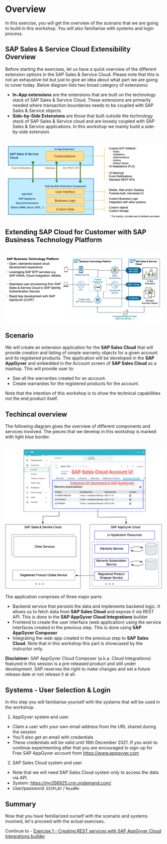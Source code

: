 # Overview

In this exercise, you will get the overview of the scenario that we are going to build in this workshop. You will also familiarise with systems and login process.

## SAP Sales & Service Cloud Extensibility Overview

Before starting the exercises, let us have a quick overview of the different extension options in the SAP Sales & Service Cloud. Please note that this is not an exhaustive list but just to give an idea about what part we are going to cover today. Below diagram lists two broad category of extensions:
- **In-App extensions** are the extensions that are built on the technology stack of SAP Sales & Service Cloud. These extensions are primarily needed where transaction boundaries needs to be coupled with SAP Sales & Service objects. 
- **Side-by-Side Extensions** are those that built outside the technology stack of SAP Sales & Service cloud and are loosely coupled with SAP Sales & Service applications. In this workshop we mainly build a side-by-side extension.

<br>![](/exercises/ex0/images/00_00_SalesCloudExtFeartures.png)
 
## Extending SAP Cloud for Customer with SAP Business Technology Platform
<br>![](/exercises/ex0/images/00_00_SalesCloudOverview.png)

## Scenario

We will create an extension application for the **SAP Sales Cloud** that will provide creation and listing of simple warranty objects for a given account and its registered products. The application will be developed in the **SAP AppGyver** and embedded in the Account screen of **SAP Sales Cloud** as a mashup. This will provide user to:
- See all the warranties created for an account.
- Create warranties for the registered products for the account.

Note that the intention of this workshop is to show the technical capabilities not the end product itself. 

## Techincal overview

The following diagram gives the overview of different components and services involved. The pieces that we develop in this workshop is marked with light blue border:

<br>![](/exercises/ex0/images/00_01_Overview.png)
 
The application comprises of three major parts:
- Backend service that persists the data and implements backend logic. It allows us to fetch data from **SAP Sales Cloud** and expose it via REST API. This is done in the **SAP AppGyver Cloud Integrations** builder
- Frontend to create the user interface (web application) using the service interfaces created in the previous step. This is done using **SAP AppGyver Composer**
- Integrating the web-app created in the previous step to **SAP Sales Cloud**. Note that in this workshop this part is showcased by the instructor only.

**Disclaimer:** SAP AppGyver Cloud Composer (a.k.a. Cloud Integrations) featured in this session is a pre-released product and still under development. SAP reserves the right to make changes and set a future release date or not release it at all.

## Systems - User Selection & Login

In this step you will familiarise yourself with the systems that will be used in the workshop.

1.	AppGyver system and user.
  - Claim a user with your own email address from the URL shared during the session
  - You'll also get an email with credentials
  - These credentials will be valid until 16th December 2021.  If you wish to continue experimenting after that you are encouraged to sign-up for Free SAP AppGyver account from https://www.appgyver.com

2.	SAP Sales Cloud system and user
  - Note that we will need SAP Sales Cloud system only to access the data via API.
  - System: https://my356925.crm.ondemand.com/
  - User/password: `DISPLAY` / `ReadMe`

## Summary

Now that you have familiarized ourself with the scenario and systems involved, let's proceed with the actual exercises.

Continue to - [Exercise 1 - Creating REST services with SAP AppGyver Cloud Integrations builder](../ex1/README.md)
